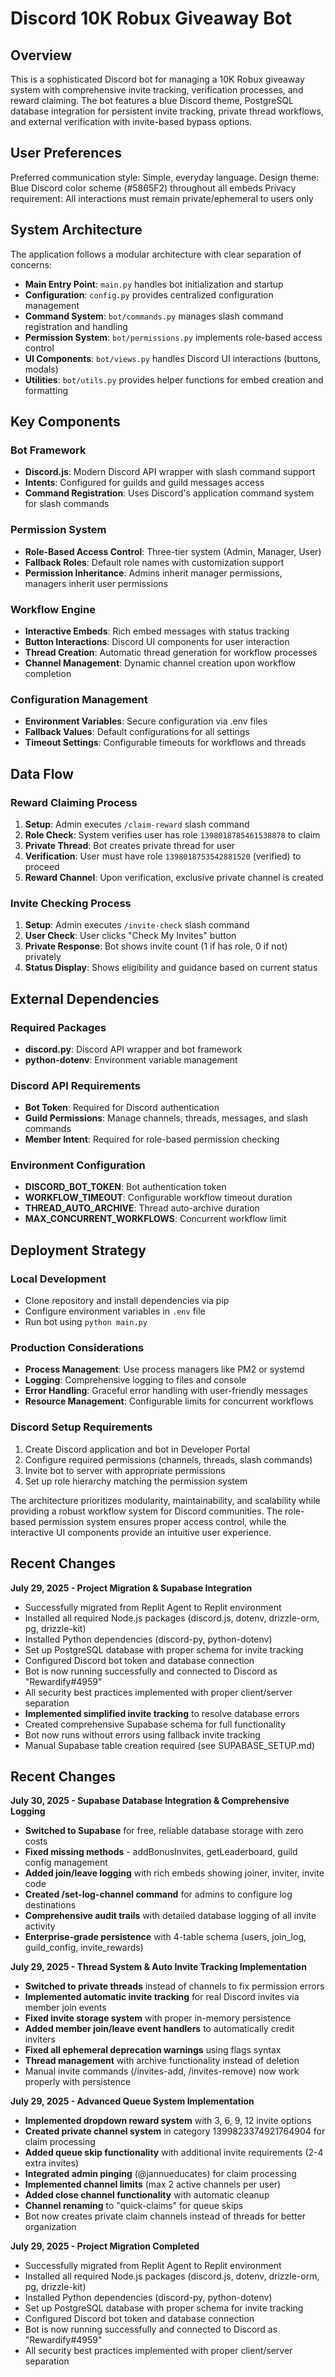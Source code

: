 # Discord 10K Robux Giveaway Bot

## Overview

This is a sophisticated Discord bot for managing a 10K Robux giveaway system with comprehensive invite tracking, verification processes, and reward claiming. The bot features a blue Discord theme, PostgreSQL database integration for persistent invite tracking, private thread workflows, and external verification with invite-based bypass options.

## User Preferences

Preferred communication style: Simple, everyday language.
Design theme: Blue Discord color scheme (#5865F2) throughout all embeds
Privacy requirement: All interactions must remain private/ephemeral to users only

## System Architecture

The application follows a modular architecture with clear separation of concerns:

- **Main Entry Point**: `main.py` handles bot initialization and startup
- **Configuration**: `config.py` provides centralized configuration management
- **Command System**: `bot/commands.py` manages slash command registration and handling
- **Permission System**: `bot/permissions.py` implements role-based access control
- **UI Components**: `bot/views.py` handles Discord UI interactions (buttons, modals)
- **Utilities**: `bot/utils.py` provides helper functions for embed creation and formatting

## Key Components

### Bot Framework
- **Discord.js**: Modern Discord API wrapper with slash command support
- **Intents**: Configured for guilds and guild messages access
- **Command Registration**: Uses Discord's application command system for slash commands

### Permission System
- **Role-Based Access Control**: Three-tier system (Admin, Manager, User)
- **Fallback Roles**: Default role names with customization support
- **Permission Inheritance**: Admins inherit manager permissions, managers inherit user permissions

### Workflow Engine
- **Interactive Embeds**: Rich embed messages with status tracking
- **Button Interactions**: Discord UI components for user interaction
- **Thread Creation**: Automatic thread generation for workflow processes
- **Channel Management**: Dynamic channel creation upon workflow completion

### Configuration Management
- **Environment Variables**: Secure configuration via .env files
- **Fallback Values**: Default configurations for all settings
- **Timeout Settings**: Configurable timeouts for workflows and threads

## Data Flow

### Reward Claiming Process
1. **Setup**: Admin executes `/claim-reward` slash command
2. **Role Check**: System verifies user has role `1398018785461538878` to claim
3. **Private Thread**: Bot creates private thread for user
4. **Verification**: User must have role `1398018753542881520` (verified) to proceed
5. **Reward Channel**: Upon verification, exclusive private channel is created

### Invite Checking Process
1. **Setup**: Admin executes `/invite-check` slash command
2. **User Check**: User clicks "Check My Invites" button
3. **Private Response**: Bot shows invite count (1 if has role, 0 if not) privately
4. **Status Display**: Shows eligibility and guidance based on current status

## External Dependencies

### Required Packages
- **discord.py**: Discord API wrapper and bot framework
- **python-dotenv**: Environment variable management

### Discord API Requirements
- **Bot Token**: Required for Discord authentication
- **Guild Permissions**: Manage channels, threads, messages, and slash commands
- **Member Intent**: Required for role-based permission checking

### Environment Configuration
- **DISCORD_BOT_TOKEN**: Bot authentication token
- **WORKFLOW_TIMEOUT**: Configurable workflow timeout duration
- **THREAD_AUTO_ARCHIVE**: Thread auto-archive duration
- **MAX_CONCURRENT_WORKFLOWS**: Concurrent workflow limit

## Deployment Strategy

### Local Development
- Clone repository and install dependencies via pip
- Configure environment variables in `.env` file
- Run bot using `python main.py`

### Production Considerations
- **Process Management**: Use process managers like PM2 or systemd
- **Logging**: Comprehensive logging to files and console
- **Error Handling**: Graceful error handling with user-friendly messages
- **Resource Management**: Configurable limits for concurrent workflows

### Discord Setup Requirements
1. Create Discord application and bot in Developer Portal
2. Configure required permissions (channels, threads, slash commands)
3. Invite bot to server with appropriate permissions
4. Set up role hierarchy matching the permission system

The architecture prioritizes modularity, maintainability, and scalability while providing a robust workflow system for Discord communities. The role-based permission system ensures proper access control, while the interactive UI components provide an intuitive user experience.

## Recent Changes

**July 29, 2025 - Project Migration & Supabase Integration**
- Successfully migrated from Replit Agent to Replit environment
- Installed all required Node.js packages (discord.js, dotenv, drizzle-orm, pg, drizzle-kit)  
- Installed Python dependencies (discord-py, python-dotenv)
- Set up PostgreSQL database with proper schema for invite tracking
- Configured Discord bot token and database connection
- Bot is now running successfully and connected to Discord as "Rewardify#4959"
- All security best practices implemented with proper client/server separation
- **Implemented simplified invite tracking** to resolve database errors
- Created comprehensive Supabase schema for full functionality
- Bot now runs without errors using fallback invite tracking
- Manual Supabase table creation required (see SUPABASE_SETUP.md)

## Recent Changes

**July 30, 2025 - Supabase Database Integration & Comprehensive Logging**
- **Switched to Supabase** for free, reliable database storage with zero costs
- **Fixed missing methods** - addBonusInvites, getLeaderboard, guild config management
- **Added join/leave logging** with rich embeds showing joiner, inviter, invite code
- **Created /set-log-channel command** for admins to configure log destinations
- **Comprehensive audit trails** with detailed database logging of all invite activity
- **Enterprise-grade persistence** with 4-table schema (users, join_log, guild_config, invite_rewards)

**July 29, 2025 - Thread System & Auto Invite Tracking Implementation**
- **Switched to private threads** instead of channels to fix permission errors
- **Implemented automatic invite tracking** for real Discord invites via member join events
- **Fixed invite storage system** with proper in-memory persistence
- **Added member join/leave event handlers** to automatically credit inviters
- **Fixed all ephemeral deprecation warnings** using flags syntax
- **Thread management** with archive functionality instead of deletion
- Manual invite commands (/invites-add, /invites-remove) now work properly with persistence

**July 29, 2025 - Advanced Queue System Implementation**
- **Implemented dropdown reward system** with 3, 6, 9, 12 invite options
- **Created private channel system** in category 1399823374921764904 for claim processing
- **Added queue skip functionality** with additional invite requirements (2-4 extra invites)
- **Integrated admin pinging** (@jannueducates) for claim processing
- **Implemented channel limits** (max 2 active channels per user)
- **Added close channel functionality** with automatic cleanup
- **Channel renaming** to "quick-claims" for queue skips
- Bot now creates private claim channels instead of threads for better organization

**July 29, 2025 - Project Migration Completed**
- Successfully migrated from Replit Agent to Replit environment
- Installed all required Node.js packages (discord.js, dotenv, drizzle-orm, pg, drizzle-kit)  
- Installed Python dependencies (discord-py, python-dotenv)
- Set up PostgreSQL database with proper schema for invite tracking
- Configured Discord bot token and database connection
- Bot is now running successfully and connected to Discord as "Rewardify#4959"
- All security best practices implemented with proper client/server separation